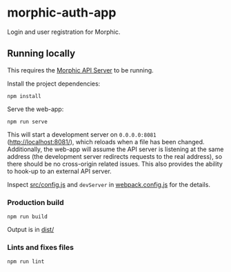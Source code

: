 # morphic-auth-app

Login and user registration for Morphic.

## Running locally

This requires the [Morphic API Server](https://github.com/raisingthefloor/morphic-api-server/) to be running.

Install the project dependencies:

    npm install

Serve the web-app:

    npm run serve

This will start a development server on `0.0.0.0:8081` ([http://localhost:8081/](http://localhost:8081/)), which reloads
when a file has been changed. Additionally, the web-app will assume the API server is listening at the same address
(the development server redirects requests to the real address), so there should be no cross-origin related issues. This
also provides the ability to hook-up to an external API server.

Inspect [src/config.js](src/config.js) and `devServer` in [webpack.config.js](webpack.config.js) for the details.

### Production build

    npm run build

Output is in [dist/](dist)

### Lints and fixes files

    npm run lint



